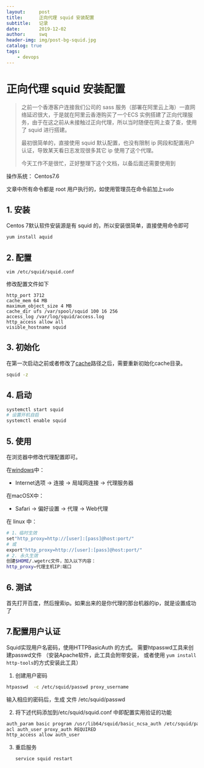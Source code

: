 ```yaml
---
layout:     post
title:      正向代理 squid 安装配置
subtitle:   记录
date:       2019-12-02
author:     swq
header-img: img/post-bg-squid.jpg
catalog: true
tags:
    - devops
---
```



# 正向代理 squid 安装配置



> 之前一个香港客户连接我们公司的 sass 服务（部署在阿里云上海）一直网络延迟很大，于是就在阿里云香港购买了一个ECS 实例搭建了正向代理服务，由于在这之前从未接触过正向代理，所以当时随便在网上查了查，使用了 squid 进行搭建。
>
> 最初很简单的，直接使用 squid 默认配置，也没有限制 ip 网段和配置用户认证，导致某天看日志发现很多其它 ip 使用了这个代理。
>
> 今天工作不是很忙，正好整理下这个文档，以备后面还需要使用到



操作系统： Centos7.6

文章中所有命令都是 root 用户执行的，如使用管理员在命令前加上`sudo`

## 1. 安装

Centos 7默认软件安装源是有 squid 的，所以安装很简单，直接使用命令即可

```bash
yum install aquid
```

## 2. 配置

```
vim /etc/squid/squid.conf
```

修改配置文件如下

```properties
http_port 3712
cache_mem 64 MB
maximum_object_size 4 MB
cache_dir ufs /var/spool/squid 100 16 256
access_log /var/log/squid/access.log
http_access allow all
visible_hostname squid
```

## 3. 初始化

在第一次启动之前或者修改了[cache](https://www.centos.bz/tag/cache/)路径之后，需要重新初始化cache目录。

```bash
squid -z
```

## 4. 启动

```bash
systemctl start squid
# 设置开机自启
systemctl enable squid
```

## 5. 使用

在浏览器中修改代理配置即可。

在[windows](https://www.centos.bz/category/other-system/windows/)中：

- Internet选项 -> 连接 -> 局域网连接 -> 代理服务器

在macOSX中：

- Safari -> 偏好设置 -> 代理 -> Web代理

在 linux 中：

```bash
# 1、临时生效
set"http_proxy=http://[user]:[pass]@host:port/"
# 或
export"http_proxy=http://[user]:[pass]@host:port/"
# 2. 永久生效
创建$HOME/.wgetrc文件，加入以下内容：
http_proxy=代理主机IP:端口
```

## 6. 测试

首先打开百度，然后搜索ip。如果出来的是你代理的那台机器的ip，就是设置成功了



## 7.配置用户认证

Squid实现用户名密码，使用HTTPBasicAuth 的方式。 需要htpasswd工具来创建passwd文件 （安装Apache软件，此工具会附带安装， 或者使用 `yum install http-tools`的方式安装此工具）

1. 创建用户密码

```bash
htpasswd  -c /etc/squid/passwd proxy_username
```

输入相应的密码后，生成 文件 /etc/squid/passwd

2.  将下述代码添加到/etc/squid/squid.conf 中即配置实用验证的功能

```bash
auth_param basic program /usr/lib64/squid/basic_ncsa_auth /etc/squid/passwd
acl auth_user proxy_auth REQUIRED
http_access allow auth_user
```

3. 重启服务

   ```bash
   service squid restart
   ```
